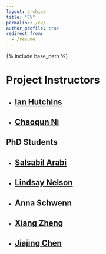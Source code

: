 ```yaml
---
layout: archive
title: "CV"
permalink: /cv/
author_profile: true
redirect_from:
  - /resume
---
```


{% include base_path %}

Project Instructors
======
* ## [Ian Hutchins](https://hutchinslab.github.io/)

* ## [Chaoqun Ni](https://chaoqunni.github.io/)



## PhD Students

* ## [Salsabil Arabi](https://ischool.wisc.edu/blog/staff/arabi-salsabil/)

* ## [Lindsay Nelson](https://masters.bact.wisc.edu/staff/wilson-lindsay/)

* ## Anna Schwenn

* ## [Xiang Zheng](https://ischool.wisc.edu/blog/staff/zheng-xiang/)

* ## [Jiajing Chen](https://ischool.wisc.edu/blog/staff/chen-jiajing/)

